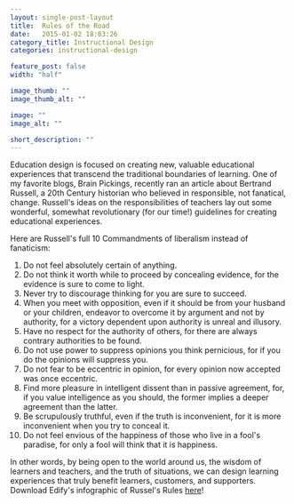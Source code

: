 ```yaml
---
layout: single-post-layout
title:  Rules of the Road
date:   2015-01-02 18:03:26
category_title: Instructional Design
categories: instructional-design

feature_post: false
width: "half"

image_thumb: ""
image_thumb_alt: ""

image: ""
image_alt: ""

short_description: ""
---
```


Education design is focused on creating new, valuable educational experiences that transcend the traditional boundaries of learning. One of my favorite blogs, Brain Pickings, recently ran an article about Bertrand Russell, a 20th Century historian who believed in responsible, not fanatical, change. Russell's ideas on the responsibilities of teachers lay out some wonderful, somewhat revolutionary (for our time!) guidelines for creating educational experiences.

Here are Russell's full 10 Commandments of liberalism instead of fanaticism:

1. Do not feel absolutely certain of anything.
2. Do not think it worth while to proceed by concealing evidence, for the evidence is sure to come to light.
3. Never try to discourage thinking for you are sure to succeed.
4. When you meet with opposition, even if it should be from your husband or your children, endeavor to overcome it by argument and not by authority, for a victory dependent upon authority is unreal and illusory.
5. Have no respect for the authority of others, for there are always contrary authorities to be found.
6. Do not use power to suppress opinions you think pernicious, for if you do the opinions will suppress you.
7. Do not fear to be eccentric in opinion, for every opinion now accepted was once eccentric.
8. Find more pleasure in intelligent dissent than in passive agreement, for, if you value intelligence as you should, the former implies a deeper agreement than the latter.
9. Be scrupulously truthful, even if the truth is inconvenient, for it is more inconvenient when you try to conceal it.
10. Do not feel envious of the happiness of those who live in a fool's paradise, for only a fool will think that it is happiness.

In other words, by being open to the world around us, the wisdom of learners and teachers, and the truth of situations, we can design learning experiences that truly benefit learners, customers, and supporters. Download Edify's infographic of Russel's Rules [here](https://drive.google.com/file/d/0B3Wo_WweWVfdbTlTX1ViR1A3X1U/view?pli=1)!
